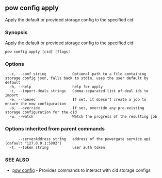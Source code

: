 ## pow config apply

Apply the default or provided storage config to the specified cid

### Synopsis

Apply the default or provided storage config to the specified cid

```
pow config apply [cid] [flags]
```

### Options

```
  -c, --conf string            Optional path to a file containing storage config json, falls back to stdin, uses the user default by default
  -h, --help                   help for apply
  -i, --import-deals strings   Comma-separated list of deal ids to import
  -e, --noexec                 If set, it doesn't create a job to ensure the new configuration
  -o, --override               If set, override any pre-existing storage configuration for the cid
  -w, --watch                  Watch the progress of the resulting job
```

### Options inherited from parent commands

```
      --serverAddress string   address of the powergate service api (default "127.0.0.1:5002")
  -t, --token string           user auth token
```

### SEE ALSO

* [pow config](pow_config.md)	 - Provides commands to interact with cid storage configs

